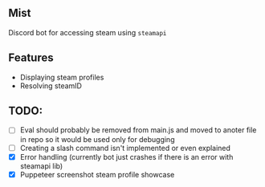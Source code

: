 ## Mist
Discord bot for accessing steam using `steamapi`

## Features
- Displaying steam profiles
- Resolving steamID


## TODO:
- [ ] Eval should probably be removed from main.js and moved to anoter file in repo so it would be used only for debugging
- [ ] Creating a slash command isn't implemented or even explained
- [x] Error handling (currently bot just crashes if there is an error with steamapi lib)
- [x] Puppeteer screenshot steam profile showcase